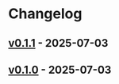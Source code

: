 # Changelog

## [v0.1.1](https://github.com/Cassin01/ghm/compare/v0.1.0...v0.1.1) - 2025-07-03

## [v0.1.0](https://github.com/Cassin01/ghm/commits/v0.1.0) - 2025-07-03
